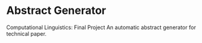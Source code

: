 # Abstract Generator
Computational Linguistics: Final Project
An automatic abstract generator for technical paper. 
